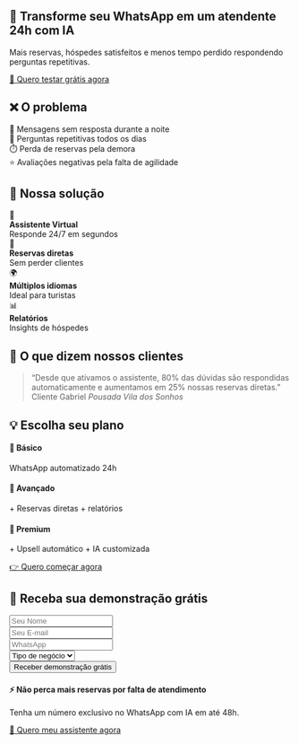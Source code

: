 <!-- Bootstrap 5 -->
<link href="https://cdn.jsdelivr.net/npm/bootstrap@5.3.3/dist/css/bootstrap.min.css" rel="stylesheet">

<!-- Hero -->
<div>
  <h2 class="my-5">🏨 Transforme seu WhatsApp em um atendente 24h com IA</h2>
  <p class="lead mt-3">Mais reservas, hóspedes satisfeitos e menos tempo perdido respondendo perguntas repetitivas.</p>
  <a href="#lead-form" class="btn btn-warning btn-lg btn-cta mt-4">📲 Quero testar grátis agora</a>
</div>

<!-- Problema -->
<div class="my-5 p-5">
  <h2 class="mb-5">❌ O problema</h2>
  <div class="row g-5 text-center">
    <div class="col-md">
      <div class="card p-5">📩 Mensagens sem resposta durante a noite</div>
    </div>
    <div class="col-md">
      <div class="card p-5">🔁 Perguntas repetitivas todos os dias</div>
    </div>
    <div class="col-md">
      <div class="card p-5">⏱️ Perda de reservas pela demora</div>
    </div>
    <div class="col-md">
      <div class="card p-5">⭐ Avaliações negativas pela falta de agilidade</div>
    </div>
  </div>
</div>

<!-- Solução -->
<div class="bg-light my-5 p-5">
  <h2 class="mb-5">🚀 Nossa solução</h2>
  <div class="row g-5">
    <div class="col-md text-center">
      <div class="card p-5">🤖 <br><b>Assistente Virtual</b><br> Responde 24/7 em segundos</div>
    </div>
    <div class="col-md text-center">
      <div class="card p-5">📅 <br><b>Reservas diretas</b><br> Sem perder clientes</div>
    </div>
    <div class="col-md text-center">
      <div class="card p-5">🌍 <br><b>Múltiplos idiomas</b><br> Ideal para turistas
      </div>
    </div>
    <div class="col-md text-center">
      <div class="card p-5">📊 <br><b>Relatórios</b><br> Insights de hóspedes
      </div>
    </div>
  </div>
</div>

<!-- Prova Social -->
<div class="my-5 p-5">
  <h2 class="mb-5">💬 O que dizem nossos clientes</h2>
  <blockquote class="p-0 border-0 rounded blockquote text-center">
    “Desde que ativamos o assistente, 80% das dúvidas são respondidas automaticamente e aumentamos em 25% nossas reservas diretas.”
    <footer class="blockquote-footer mt-3">Cliente Gabriel <cite title="Source Title">Pousada Vila dos Sonhos</cite></footer>
  </blockquote>
</div>

<!-- Planos -->
<div class="bg-light my-5 p-5">
  <h2 class="mb-5">💡 Escolha seu plano</h2>
  <div class="row g-5">
    <div class="col-md">
      <div class="card p-5 text-center">
        <h4>🔹 Básico</h4>
        <p>WhatsApp automatizado 24h</p>
      </div>
    </div>
    <div class="col-md">
      <div class="card p-5 text-center">
        <h4>🔸 Avançado</h4>
        <p>+ Reservas diretas + relatórios</p>
      </div>
    </div>
    <div class="col-md">
      <div class="card p-5 text-center">
        <h4>🌟 Premium</h4>
        <p>+ Upsell automático + IA customizada</p>
      </div>
    </div>
  </div>
  <div class="text-center mt-5">
    <a href="#lead-form" class="btn btn-success btn-lg btn-cta">👉 Quero começar agora</a>
  </div>
</div>

<!-- Captura de Leads -->
<div id="lead-form" class="my-5 p-5">
  <h2 class="mb-5">📩 Receba sua demonstração grátis</h2>
  <form class="row g-5 justify-content-center align-items-center">
    <div class="col-md">
      <input type="text" class="form-control p-3" placeholder="Seu Nome" required>
    </div>
    <div class="col-md">
      <input type="email" class="form-control p-3" placeholder="Seu E-mail" required>
    </div>
    <div class="col-md">
      <input type="tel" class="form-control p-3" placeholder="WhatsApp" required>
    </div>
    <div class="col-md">
      <select class="form-select p-3">
        <option selected>Tipo de negócio</option>
        <option>Hotel</option>
        <option>Pousada</option>
        <option>Airbnb</option>
      </select>
    </div>
    <div class="col-md text-center">
      <button type="submit" class="btn btn-primary btn-lg btn-cta w-100">Receber demonstração grátis</button>
    </div>
  </form>
</div>

<!-- Rodapé -->
<footer class="my-5 p-5">
  <h4 class="mb-5 fs-2">⚡ Não perca mais reservas por falta de atendimento</h4>
  <p>Tenha um número exclusivo no WhatsApp com IA em até 48h.</p>
  <a href="#lead-form" class="btn btn-warning btn-lg btn-cta mt-3">📲 Quero meu assistente agora</a>
</footer>
